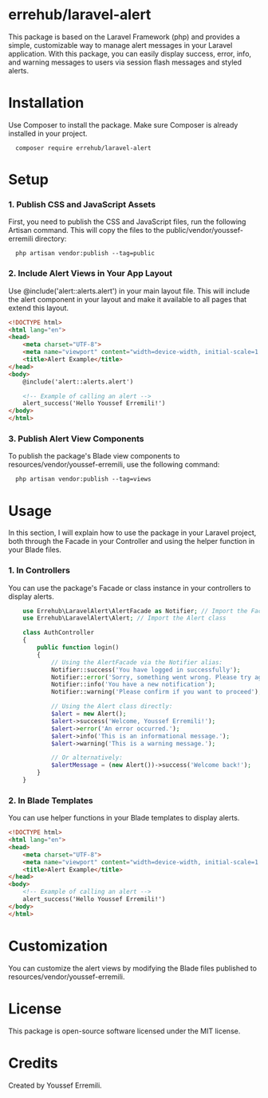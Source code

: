 # errehub/laravel-alert

This package is based on the Laravel Framework (php) and provides a simple, customizable way to manage alert messages in your Laravel application. With this package, you can easily display success, error, info, and warning messages to users via session flash messages and styled alerts.

# Installation

Use Composer to install the package. Make sure Composer is already installed in your project.

```shell
  composer require errehub/laravel-alert
```

# Setup

### 1. Publish CSS and JavaScript Assets
First, you need to publish the CSS and JavaScript files, run the following Artisan command. This will copy the files to the public/vendor/youssef-erremili directory:

```shell
  php artisan vendor:publish --tag=public
```

### 2. Include Alert Views in Your App Layout

Use @include('alert::alerts.alert') in your main layout file. This will include the alert component in your layout and make it available to all pages that extend this layout.

```html
<!DOCTYPE html>
<html lang="en">
<head>
    <meta charset="UTF-8">
    <meta name="viewport" content="width=device-width, initial-scale=1.0">
    <title>Alert Example</title>
</head>
<body>
    @include('alert::alerts.alert')

    <!-- Example of calling an alert -->
    alert_success('Hello Youssef Erremili!')
</body>
</html>
```


### 3. Publish Alert View Components

To publish the package's Blade view components to resources/vendor/youssef-erremili, use the following command:

```shell
  php artisan vendor:publish --tag=views
```

# Usage

In this section, I will explain how to use the package in your Laravel project, both through the Facade in your Controller and using the helper function in your Blade files.

### 1. In Controllers
You can use the package's Facade or class instance in your controllers to display alerts.

```php
    use Errehub\LaravelAlert\AlertFacade as Notifier; // Import the Facade
    use Errehub\LaravelAlert\Alert; // Import the Alert class

    class AuthController
    {
        public function login()
        {
            // Using the AlertFacade via the Notifier alias:
            Notifier::success('You have logged in successfully');
            Notifier::error('Sorry, something went wrong. Please try again.');
            Notifier::info('You have a new notification');
            Notifier::warning('Please confirm if you want to proceed');

            // Using the Alert class directly:
            $alert = new Alert();
            $alert->success('Welcome, Youssef Erremili!');
            $alert->error('An error occurred.');
            $alert->info('This is an informational message.');
            $alert->warning('This is a warning message.');

            // Or alternatively:
            $alertMessage = (new Alert())->success('Welcome back!');
        }
    }
```

### 2. In Blade Templates
You can use helper functions in your Blade templates to display alerts.

```html
<!DOCTYPE html>
<html lang="en">
<head>
    <meta charset="UTF-8">
    <meta name="viewport" content="width=device-width, initial-scale=1.0">
    <title>Alert Example</title>
</head>
<body>
    <!-- Example of calling an alert -->
    alert_success('Hello Youssef Erremili!')
</body>
</html>
```

# Customization
You can customize the alert views by modifying the Blade files published to resources/vendor/youssef-erremili.

# License
This package is open-source software licensed under the MIT license.

# Credits
Created by Youssef Erremili.